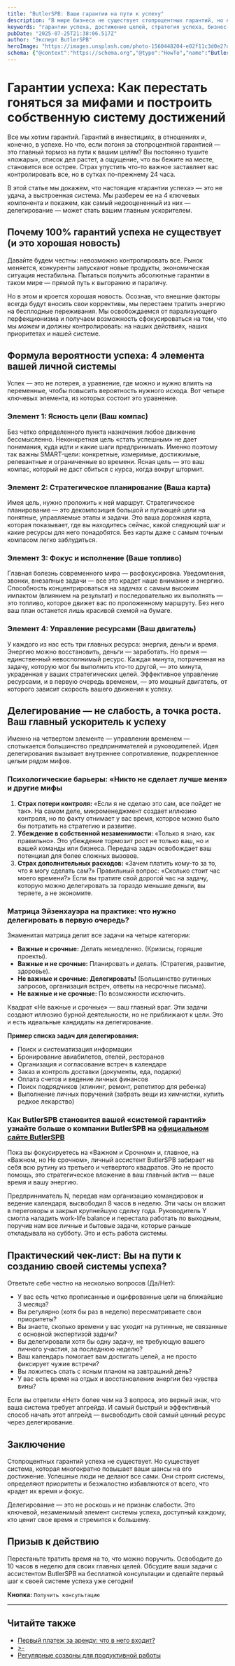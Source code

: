 ```yaml
---
title: "ButlerSPB: Ваши гарантии на пути к успеху"
description: "В мире бизнеса не существует стопроцентных гарантий, но есть проверенные стратегии, которые значительно повышают шансы на успех. ButlerSPB делится опытом."
keywords: "гарантии успеха, достижение целей, стратегия успеха, бизнес-планирование, мотивация, управление рисками, ButlerSPB"
pubDate: "2025-07-25T21:38:06.517Z"
author: "Эксперт ButlerSPB"
heroImage: "https://images.unsplash.com/photo-1560448204-e02f11c3d0e2?q=80&w=2070&auto=format&fit=crop"
schema: {"@context":"https://schema.org","@type":"HowTo","name":"ButlerSPB: Ваши гарантии на пути к успеху","description":"В мире бизнеса не существует стопроцентных гарантий, но есть проверенные стратегии, которые значительно повышают шансы на успех. ButlerSPB делится опытом.","image":{"@type":"ImageObject","url":"https://images.unsplash.com/photo-1560448204-e02f11c3d0e2?q=80&w=2070&auto=format&fit=crop"},"aggregateRating":{"@type":"AggregateRating","ratingValue":"4.9","reviewCount":795,"bestRating":"5","worstRating":"1"},"publisher":{"@type":"Organization","name":"Блог ButlerSPB","logo":{"@type":"ImageObject","url":"https://butlerspb-blog.netlify.app/favicon.ico"}},"mainEntityOfPage":{"@type":"WebPage","@id":"https://butlerspb-blog.netlify.app/blog/garantii-uspeha/"}}
---
```

# Гарантии успеха: Как перестать гоняться за мифами и построить собственную систему достижений

Все мы хотим гарантий. Гарантий в инвестициях, в отношениях и, конечно, в успехе. Но что, если погоня за стопроцентной гарантией — это главный тормоз на пути к вашим целям? Вы постоянно тушите «пожары», список дел растет, а ощущение, что вы бежите на месте, становится все острее. Страх упустить что-то важное заставляет вас контролировать все, но в сутках по-прежнему 24 часа.

В этой статье мы докажем, что настоящие «гарантии успеха» — это не удача, а выстроенная система. Мы разберем ее на 4 ключевых компонента и покажем, как самый недооцененный из них — делегирование — может стать вашим главным ускорителем.

## Почему 100% гарантий успеха не существует (и это хорошая новость)

Давайте будем честны: невозможно контролировать все. Рынок меняется, конкуренты запускают новые продукты, экономическая ситуация нестабильна. Пытаться получить абсолютные гарантии в таком мире — прямой путь к выгоранию и параличу.

Но в этом и кроется хорошая новость. Осознав, что внешние факторы всегда будут вносить свои коррективы, мы перестаем тратить энергию на бесплодные переживания. Мы освобождаемся от парализующего перфекционизма и получаем возможность сфокусироваться на том, что мы *можем* и *должны* контролировать: на наших действиях, наших приоритетах и нашей системе.

## Формула вероятности успеха: 4 элемента вашей личной системы

Успех — это не лотерея, а уравнение, где можно и нужно влиять на переменные, чтобы повысить вероятность нужного исхода. Вот четыре ключевых элемента, из которых состоит это уравнение.

### Элемент 1: Ясность цели (Ваш компас)

Без четко определенного пункта назначения любое движение бессмысленно. Неконкретная цель «стать успешным» не дает понимания, куда идти и какие шаги предпринимать. Именно поэтому так важны SMART-цели: конкретные, измеримые, достижимые, релевантные и ограниченные во времени. Ясная цель — это ваш компас, который не даст сбиться с курса, когда вокруг штормит.

### Элемент 2: Стратегическое планирование (Ваша карта)

Имея цель, нужно проложить к ней маршрут. Стратегическое планирование — это декомпозиция большой и пугающей цели на понятные, управляемые этапы и задачи. Это ваша дорожная карта, которая показывает, где вы находитесь сейчас, какой следующий шаг и какие ресурсы для него понадобятся. Без карты даже с самым точным компасом легко заблудиться.

### Элемент 3: Фокус и исполнение (Ваше топливо)

Главная болезнь современного мира — расфокусировка. Уведомления, звонки, внезапные задачи — все это крадет наше внимание и энергию. Способность концентрироваться на задачах с самым высоким импактом (влиянием на результат) и последовательно их выполнять — это топливо, которое движет вас по проложенному маршруту. Без него ваш план останется лишь красивой схемой на бумаге.

### Элемент 4: Управление ресурсами (Ваш двигатель)

У каждого из нас есть три главных ресурса: энергия, деньги и время. Энергию можно восстановить, деньги — заработать. Но время — единственный невосполнимый ресурс. Каждая минута, потраченная на задачу, которую мог бы выполнить кто-то другой, — это минута, украденная у ваших стратегических целей. Эффективное управление ресурсами, и в первую очередь временем, — это мощный двигатель, от которого зависит скорость вашего движения к успеху.

## Делегирование — не слабость, а точка роста. Ваш главный ускоритель к успеху

Именно на четвертом элементе — управлении временем — спотыкается большинство предпринимателей и руководителей. Идея делегирования вызывает внутреннее сопротивление, подкрепленное целым рядом мифов.

### Психологические барьеры: «Никто не сделает лучше меня» и другие мифы

1.  **Страх потери контроля:** «Если я не сделаю это сам, все пойдет не так». На самом деле, микроменеджмент создает иллюзию контроля, но по факту отнимает у вас время, которое можно было бы потратить на стратегию и развитие.
2.  **Убеждение в собственной незаменимости:** «Только я знаю, как правильно». Это убеждение тормозит рост не только ваш, но и вашей команды или бизнеса. Передача задач освобождает ваш потенциал для более сложных вызовов.
3.  **Страх дополнительных расходов:** «Зачем платить кому-то за то, что я могу сделать сам?» Правильный вопрос: «Сколько стоит час моего времени?» Если вы тратите свой дорогой час на задачу, которую можно делегировать за гораздо меньшие деньги, вы теряете, а не экономите.

### Матрица Эйзенхауэра на практике: что нужно делегировать в первую очередь?

Знаменитая матрица делит все задачи на четыре категории:
*   **Важные и срочные:** Делать немедленно. (Кризисы, горящие проекты).
*   **Важные и не срочные:** Планировать и делать. (Стратегия, развитие, здоровье).
*   **Не важные и срочные:** **Делегировать!** (Большинство рутинных запросов, организация встреч, ответы на несрочные письма).
*   **Не важные и не срочные:** По возможности исключить.

Квадрат «Не важные и срочные» — ваш главный враг. Эти задачи создают иллюзию бурной деятельности, но не приближают к цели. Это и есть идеальные кандидаты на делегирование.

**Пример списка задач для делегирования:**
*   Поиск и систематизация информации
*   Бронирование авиабилетов, отелей, ресторанов
*   Организация и согласование встреч в календаре
*   Заказ и контроль доставки (документы, еда, подарки)
*   Оплата счетов и ведение личных финансов
*   Поиск подрядчиков (клининг, ремонт, репетитор для ребенка)
*   Выполнение личных поручений (забрать вещи из химчистки, купить редкое лекарство)

### Как ButlerSPB становится вашей «системой гарантий» узнайте больше о компании ButlerSPB на <a href="https://butlerspb.ru/o-nas" target="_blank" rel="nofollow">официальном сайте ButlerSPB</a>

Пока вы фокусируетесь на «Важном и Срочном» и, главное, на «Важном, но Не срочном», личный ассистент ButlerSPB забирает на себя всю рутину из третьего и четвертого квадратов. Это не просто помощь, это стратегическое вложение в ваш главный актив — ваше время и вашу энергию.

Предприниматель N, передав нам организацию командировок и ведение календаря, высвободил 8 часов в неделю. Эти часы он вложил в переговоры и закрыл крупнейшую сделку года. Руководитель Y смогла наладить work-life balance и перестала работать по выходным, поручив нам все личные и бытовые задачи, которые раньше откладывала на субботу. Это и есть работа системы.

## Практический чек-лист: Вы на пути к созданию своей системы успеха?

Ответьте себе честно на несколько вопросов (Да/Нет):

*   У вас есть четко прописанные и оцифрованные цели на ближайшие 3 месяца?
*   Вы регулярно (хотя бы раз в неделю) пересматриваете свои приоритеты?
*   Вы знаете, сколько времени у вас уходит на рутинные, не связанные с основной экспертизой задачи?
*   Вы делегировали хотя бы одну задачу, не требующую вашего личного участия, за последнюю неделю?
*   Ваш календарь помогает вам достигать целей, а не просто фиксирует чужие встречи?
*   Вы ложитесь спать с ясным планом на завтрашний день?
*   У вас есть время на отдых и восстановление энергии без чувства вины?

Если вы ответили «Нет» более чем на 3 вопроса, это верный знак, что ваша система требует апгрейда. И самый быстрый и эффективный способ начать этот апгрейд — высвободить свой самый ценный ресурс через делегирование.

## Заключение

Стопроцентных гарантий успеха не существует. Но существует система, которая многократно повышает ваши шансы на его достижение. Успешные люди не делают все сами. Они строят системы, определяют приоритеты и безжалостно избавляются от всего, что крадет их время и фокус.

Делегирование — это не роскошь и не признак слабости. Это ключевой, незаменимый элемент системы успеха, доступный каждому, кто ценит свое время и стремится к большему.

## Призыв к действию

Перестаньте тратить время на то, что можно поручить. Освободите до 10 часов в неделю для своих главных целей. Обсудите ваши задачи с ассистентом ButlerSPB на бесплатной консультации и сделайте первый шаг к своей системе успеха уже сегодня!

**Кнопка:** `Получить консультацию`

---

## Читайте также

*   [Первый платеж за аренду: что в него входит?](/blog/pervyy-platezh/)
*   [>-](/blog/upravlenie-kvartiroy-v-novostroyke-posutochno-v-murino/)
*   [Регулярные созвоны для продуктивной работы](/blog/regulyarnye-sozvony/)

